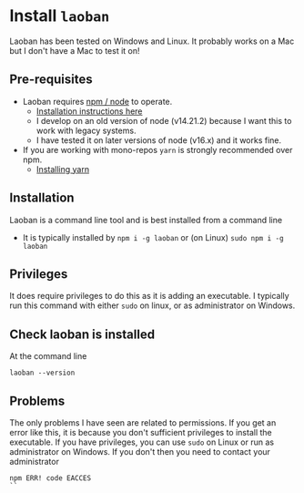 
# Install `laoban`

Laoban has been tested on Windows and Linux. It probably works on a Mac but I don't have a Mac to test it on!

## Pre-requisites

* Laoban requires [npm / node](https://docs.npmjs.com/downloading-and-installing-node-js-and-npm) to operate.
  * [Installation instructions here](https://docs.npmjs.com/downloading-and-installing-node-js-and-npm)
  * I develop on an old version of node (v14.21.2) because I want this to work with legacy systems. 
  * I have tested it on later versions of node (v16.x) and it works fine.
* If you are working with mono-repos `yarn` is strongly recommended over npm. 
  * [Installing yarn](https://classic.yarnpkg.com/lang/en/docs/install/#windows-stable)

## Installation

Laoban is a command line tool and is best installed from a command line

* It is typically installed by `npm i -g laoban` or (on Linux) `sudo npm i -g laoban`

## Privileges
It does require privileges to do this as it is adding an executable. I typically
run this command with either `sudo` on linux, or as administrator on Windows.

## Check laoban is installed

At the command line
```shell
laoban --version
```

## Problems

The only problems I have seen are related to permissions. If you get an error like this, it is
because you don't sufficient privileges to install the executable. If you have privileges, you
can use `sudo` on Linux or run as administrator on Windows. If you don't then you need to contact
your administrator

```shell
npm ERR! code EACCES    
``
